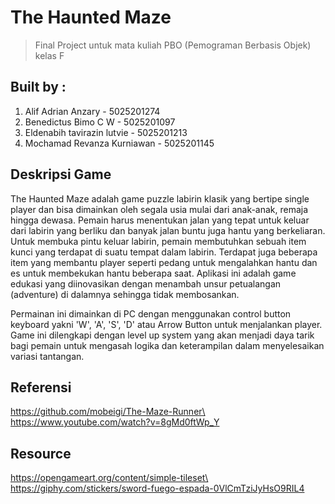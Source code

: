 # The Haunted Maze
> Final Project untuk mata kuliah PBO (Pemograman Berbasis Objek) kelas F

## Built by : 
1. Alif Adrian Anzary - 5025201274
2. Benedictus Bimo C W - 5025201097
3. Eldenabih tavirazin lutvie - 5025201213
4. Mochamad Revanza Kurniawan - 5025201145

## Deskripsi Game
The Haunted Maze adalah game puzzle labirin klasik yang bertipe single player dan bisa dimainkan oleh segala usia mulai dari anak-anak, remaja hingga dewasa. Pemain harus menentukan jalan yang tepat untuk keluar dari labirin yang berliku dan banyak jalan buntu juga hantu yang berkeliaran. Untuk membuka pintu keluar labirin, pemain membutuhkan sebuah item kunci yang terdapat di suatu tempat dalam labirin. Terdapat juga beberapa item yang membantu player seperti pedang untuk mengalahkan hantu dan es untuk membekukan hantu beberapa saat. Aplikasi ini adalah game edukasi yang diinovasikan dengan menambah unsur petualangan (adventure) di dalamnya sehingga tidak membosankan.

Permainan ini dimainkan di PC dengan menggunakan control button keyboard yakni 'W', 'A', 'S', 'D' atau Arrow Button untuk menjalankan player. Game ini dilengkapi dengan level up system yang akan menjadi daya tarik bagi pemain untuk mengasah logika dan keterampilan dalam menyelesaikan variasi tantangan.

## Referensi 
https://github.com/mobeigi/The-Maze-Runner\
https://www.youtube.com/watch?v=8gMd0ftWp_Y

## Resource
https://opengameart.org/content/simple-tileset\
https://giphy.com/stickers/sword-fuego-espada-0VlCmTziJyHsO9RIL4
